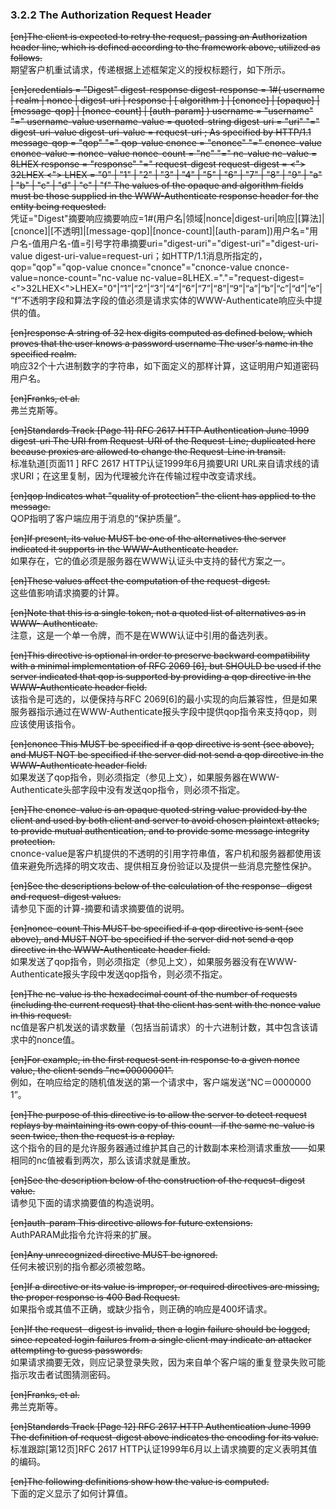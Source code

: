 ### 3.2.2 The Authorization Request Header  

~~[en]The client is expected to retry the request, passing an Authorization header line, which is defined according to the framework above, utilized as follows.~~  
期望客户机重试请求，传递根据上述框架定义的授权标题行，如下所示。  

~~[en]credentials = "Digest" digest-response digest-response = 1#( username | realm | nonce | digest-uri | response | [ algorithm ] | [cnonce] | [opaque] | [message-qop] | [nonce-count] | [auth-param] ) username = "username" "=" username-value username-value = quoted-string digest-uri = "uri" "=" digest-uri-value digest-uri-value = request-uri ; As specified by HTTP/1.1 message-qop = "qop" "=" qop-value cnonce = "cnonce" "=" cnonce-value cnonce-value = nonce-value nonce-count = "nc" "=" nc-value nc-value = 8LHEX response = "response" "=" request-digest request-digest = <"> 32LHEX <"> LHEX = "0" | "1" | "2" | "3" | "4" | "5" | "6" | "7" | "8" | "9" | "a" | "b" | "c" | "d" | "e" | "f" The values of the opaque and algorithm fields must be those supplied in the WWW-Authenticate response header for the entity being requested.~~  
凭证="Digest"摘要响应摘要响应=1#(用户名|领域|nonce|digest-uri|响应|[算法]|[cnonce]|[不透明]|[message-qop]|[nonce-count]|[auth-param])用户名="用户名-值用户名-值=引号字符串摘要uri="digest-uri"="digest-uri"="digest-uri-value digest-uri-value=request-uri；如HTTP/1.1消息所指定的，qop="qop"="qop-value cnonce="cnonce"="cnonce-value cnonce-value=nonce-count="nc-value nc-value=8LHEX.="."="request-digest=<">32LHEX<">LHEX="0"|“1”|“2”|“3”|“4”|“6”|“7”|“8”|“9”|“a”|“b”|“c”|“d”|“e”|“f”不透明字段和算法字段的值必须是请求实体的WWW-Authenticate响应头中提供的值。  

~~[en]response A string of 32 hex digits computed as defined below, which proves that the user knows a password username The user's name in the specified realm.~~  
响应32个十六进制数字的字符串，如下面定义的那样计算，这证明用户知道密码用户名。  

~~[en]Franks, et al.~~  
弗兰克斯等。  

~~[en]Standards Track [Page 11] RFC 2617 HTTP Authentication June 1999 digest-uri The URI from Request-URI of the Request-Line; duplicated here because proxies are allowed to change the Request-Line in transit.~~  
标准轨道[页面11 ] RFC 2617 HTTP认证1999年6月摘要URI URL来自请求线的请求URI；在这里复制，因为代理被允许在传输过程中改变请求线。  

~~[en]qop Indicates what "quality of protection" the client has applied to the message.~~  
QOP指明了客户端应用于消息的“保护质量”。  

~~[en]If present, its value MUST be one of the alternatives the server indicated it supports in the WWW-Authenticate header.~~  
如果存在，它的值必须是服务器在WWW认证头中支持的替代方案之一。  

~~[en]These values affect the computation of the request-digest.~~  
这些值影响请求摘要的计算。  

~~[en]Note that this is a single token, not a quoted list of alternatives as in WWW- Authenticate.~~  
注意，这是一个单一令牌，而不是在WWW认证中引用的备选列表。  

~~[en]This directive is optional in order to preserve backward compatibility with a minimal implementation of RFC 2069 [6], but SHOULD be used if the server indicated that qop is supported by providing a qop directive in the WWW-Authenticate header field.~~  
该指令是可选的，以便保持与RFC 2069[6]的最小实现的向后兼容性，但是如果服务器指示通过在WWW-Authenticate报头字段中提供qop指令来支持qop，则应该使用该指令。  

~~[en]cnonce This MUST be specified if a qop directive is sent (see above), and MUST NOT be specified if the server did not send a qop directive in the WWW-Authenticate header field.~~  
如果发送了qop指令，则必须指定（参见上文），如果服务器在WWW-Authenticate头部字段中没有发送qop指令，则必须不指定。  

~~[en]The cnonce-value is an opaque quoted string value provided by the client and used by both client and server to avoid chosen plaintext attacks, to provide mutual authentication, and to provide some message integrity protection.~~  
cnonce-value是客户机提供的不透明的引用字符串值，客户机和服务器都使用该值来避免所选择的明文攻击、提供相互身份验证以及提供一些消息完整性保护。  

~~[en]See the descriptions below of the calculation of the response- digest and request-digest values.~~  
请参见下面的计算-摘要和请求摘要值的说明。  

~~[en]nonce-count This MUST be specified if a qop directive is sent (see above), and MUST NOT be specified if the server did not send a qop directive in the WWW-Authenticate header field.~~  
如果发送了qop指令，则必须指定（参见上文），如果服务器没有在WWW-Authenticate报头字段中发送qop指令，则必须不指定。  

~~[en]The nc-value is the hexadecimal count of the number of requests (including the current request) that the client has sent with the nonce value in this request.~~  
nc值是客户机发送的请求数量（包括当前请求）的十六进制计数，其中包含该请求中的nonce值。  

~~[en]For example, in the first request sent in response to a given nonce value, the client sends "nc=00000001".~~  
例如，在响应给定的随机值发送的第一个请求中，客户端发送“NC＝0000000 1”。  

~~[en]The purpose of this directive is to allow the server to detect request replays by maintaining its own copy of this count - if the same nc-value is seen twice, then the request is a replay.~~  
这个指令的目的是允许服务器通过维护其自己的计数副本来检测请求重放——如果相同的nc值被看到两次，那么该请求就是重放。  

~~[en]See the description below of the construction of the request-digest value.~~  
请参见下面的请求摘要值的构造说明。  

~~[en]auth-param This directive allows for future extensions.~~  
AuthPARAM此指令允许将来的扩展。  

~~[en]Any unrecognized directive MUST be ignored.~~  
任何未被识别的指令都必须被忽略。  

~~[en]If a directive or its value is improper, or required directives are missing, the proper response is 400 Bad Request.~~  
如果指令或其值不正确，或缺少指令，则正确的响应是400坏请求。  

~~[en]If the request- digest is invalid, then a login failure should be logged, since repeated login failures from a single client may indicate an attacker attempting to guess passwords.~~  
如果请求摘要无效，则应记录登录失败，因为来自单个客户端的重复登录失败可能指示攻击者试图猜测密码。  

~~[en]Franks, et al.~~  
弗兰克斯等。  

~~[en]Standards Track [Page 12] RFC 2617 HTTP Authentication June 1999 The definition of request-digest above indicates the encoding for its value.~~  
标准跟踪[第12页]RFC 2617 HTTP认证1999年6月以上请求摘要的定义表明其值的编码。  

~~[en]The following definitions show how the value is computed.~~  
下面的定义显示了如何计算值。  



